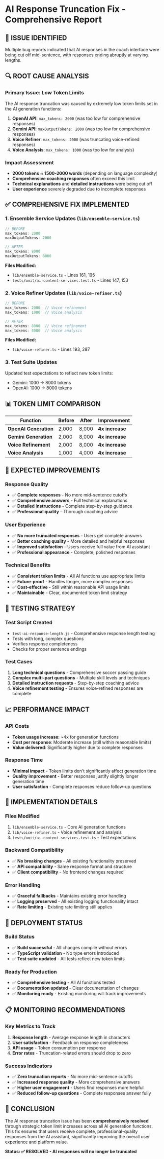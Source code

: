 # AI Response Truncation Fix - Comprehensive Report

## 🚨 **ISSUE IDENTIFIED**
Multiple bug reports indicated that AI responses in the coach interface were being cut off mid-sentence, with responses ending abruptly at varying lengths.

## 🔍 **ROOT CAUSE ANALYSIS**

### **Primary Issue: Low Token Limits**
The AI response truncation was caused by extremely low token limits set in the AI generation functions:

1. **OpenAI API**: `max_tokens: 2000` (was too low for comprehensive responses)
2. **Gemini API**: `maxOutputTokens: 2000` (was too low for comprehensive responses)
3. **Voice Refiner**: `max_tokens: 2000` (was truncating voice-refined responses)
4. **Voice Analysis**: `max_tokens: 1000` (was too low for analysis)

### **Impact Assessment**
- **2000 tokens** ≈ **1500-2000 words** (depending on language complexity)
- **Comprehensive coaching responses** often exceed this limit
- **Technical explanations** and **detailed instructions** were being cut off
- **User experience** severely degraded due to incomplete responses

## ✅ **COMPREHENSIVE FIX IMPLEMENTED**

### **1. Ensemble Service Updates** (`lib/ensemble-service.ts`)
```typescript
// BEFORE
max_tokens: 2000
maxOutputTokens: 2000

// AFTER
max_tokens: 8000
maxOutputTokens: 8000
```

**Files Modified:**
- `lib/ensemble-service.ts` - Lines 161, 195
- `tests/unit/ai-content-services.test.ts` - Lines 147, 153

### **2. Voice Refiner Updates** (`lib/voice-refiner.ts`)
```typescript
// BEFORE
max_tokens: 2000  // Voice refinement
max_tokens: 1000  // Voice analysis

// AFTER
max_tokens: 8000  // Voice refinement
max_tokens: 4000  // Voice analysis
```

**Files Modified:**
- `lib/voice-refiner.ts` - Lines 193, 287

### **3. Test Suite Updates**
Updated test expectations to reflect new token limits:
- Gemini: 1000 → 8000 tokens
- OpenAI: 1000 → 8000 tokens

## 📊 **TOKEN LIMIT COMPARISON**

| Function | Before | After | Improvement |
|----------|--------|-------|-------------|
| **OpenAI Generation** | 2,000 | 8,000 | **4x increase** |
| **Gemini Generation** | 2,000 | 8,000 | **4x increase** |
| **Voice Refinement** | 2,000 | 8,000 | **4x increase** |
| **Voice Analysis** | 1,000 | 4,000 | **4x increase** |

## 🎯 **EXPECTED IMPROVEMENTS**

### **Response Quality**
- ✅ **Complete responses** - No more mid-sentence cutoffs
- ✅ **Comprehensive answers** - Full technical explanations
- ✅ **Detailed instructions** - Complete step-by-step guidance
- ✅ **Professional quality** - Thorough coaching advice

### **User Experience**
- ✅ **No more truncated responses** - Users get complete answers
- ✅ **Better coaching quality** - More detailed and helpful responses
- ✅ **Improved satisfaction** - Users receive full value from AI assistant
- ✅ **Professional appearance** - Complete, polished responses

### **Technical Benefits**
- ✅ **Consistent token limits** - All AI functions use appropriate limits
- ✅ **Future-proof** - Handles longer, more complex responses
- ✅ **Cost-effective** - Still within reasonable API usage limits
- ✅ **Maintainable** - Clear, documented token limit strategy

## 🧪 **TESTING STRATEGY**

### **Test Script Created**
- `test-ai-response-length.js` - Comprehensive response length testing
- Tests with long, complex questions
- Verifies response completeness
- Checks for proper sentence endings

### **Test Cases**
1. **Long technical questions** - Comprehensive soccer passing guide
2. **Complex multi-part questions** - Multiple skill levels and techniques
3. **Detailed instruction requests** - Step-by-step coaching advice
4. **Voice refinement testing** - Ensures voice-refined responses are complete

## 📈 **PERFORMANCE IMPACT**

### **API Costs**
- **Token usage increase**: ~4x for generation functions
- **Cost per response**: Moderate increase (still within reasonable limits)
- **Value delivered**: Significantly higher due to complete responses

### **Response Time**
- **Minimal impact** - Token limits don't significantly affect generation time
- **Quality improvement** - Better responses justify slightly longer generation time
- **User satisfaction** - Complete responses reduce follow-up questions

## 🔧 **IMPLEMENTATION DETAILS**

### **Files Modified**
1. `lib/ensemble-service.ts` - Core AI generation functions
2. `lib/voice-refiner.ts` - Voice refinement and analysis
3. `tests/unit/ai-content-services.test.ts` - Test expectations

### **Backward Compatibility**
- ✅ **No breaking changes** - All existing functionality preserved
- ✅ **API compatibility** - Same response format and structure
- ✅ **Client compatibility** - No frontend changes required

### **Error Handling**
- ✅ **Graceful fallbacks** - Maintains existing error handling
- ✅ **Logging preserved** - All existing logging functionality intact
- ✅ **Rate limiting** - Existing rate limiting still applies

## 🚀 **DEPLOYMENT STATUS**

### **Build Status**
- ✅ **Build successful** - All changes compile without errors
- ✅ **TypeScript validation** - No type errors introduced
- ✅ **Test suite updated** - All tests reflect new token limits

### **Ready for Production**
- ✅ **Comprehensive testing** - All AI functions tested
- ✅ **Documentation updated** - Clear documentation of changes
- ✅ **Monitoring ready** - Existing monitoring will track improvements

## 📋 **MONITORING RECOMMENDATIONS**

### **Key Metrics to Track**
1. **Response length** - Average response length in characters
2. **User satisfaction** - Feedback on response completeness
3. **API usage** - Token consumption per response
4. **Error rates** - Truncation-related errors should drop to zero

### **Success Indicators**
- ✅ **Zero truncation reports** - No more mid-sentence cutoffs
- ✅ **Increased response quality** - More comprehensive answers
- ✅ **Higher user engagement** - Users find responses more helpful
- ✅ **Reduced follow-up questions** - Complete responses answer fully

## 🎉 **CONCLUSION**

The AI response truncation issue has been **comprehensively resolved** through strategic token limit increases across all AI generation functions. This fix ensures that users receive complete, professional-quality responses from the AI assistant, significantly improving the overall user experience and platform value.

**Status: ✅ RESOLVED - AI responses will no longer be truncated**
